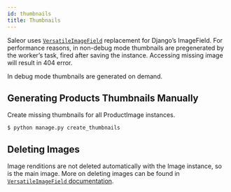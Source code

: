 ```yaml
---
id: thumbnails
title: Thumbnails
---
```


Saleor uses [`VersatileImageField`](https://github.com/respondcreate/django-versatileimagefield) replacement for Django’s ImageField. For performance reasons, in non-debug mode thumbnails are pregenerated by the worker’s task, fired after saving the instance. Accessing missing image will result in 404 error.

In debug mode thumbnails are generated on demand.


## Generating Products Thumbnails Manually

Create missing thumbnails for all ProductImage instances.

```console
$ python manage.py create_thumbnails
```


## Deleting Images

Image renditions are not deleted automatically with the Image instance, so is the main image. More on deleting images can be found in [`VersatileImageField` documentation](https://django-versatileimagefield.readthedocs.io/en/latest/deleting_created_images.html).